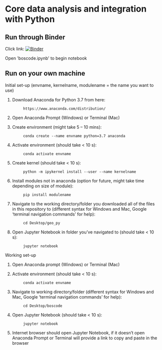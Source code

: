 # Core data analysis and integration with Python

## Run through Binder

Click link: [![Binder](https://mybinder.org/badge_logo.svg)](https://mybinder.org/v2/gh/eslrgs/boscode.git/master)

Open 'boscode.ipynb' to begin notebook

## Run on your own machine

Initial set-up (envname, kernelname, modulename = the name you want to use)

1) Download Anaconda for Python 3.7 from here:

            https://www.anaconda.com/distribution/

2) Open Anaconda Prompt (Windows) or Terminal (Mac)

3) Create environment (might take 5 – 10 mins):

            conda create --name envname python=3.7 anaconda  

4) Activate environment (should take < 10 s):

            conda activate envname

5) Create kernel (should take < 10 s):

            python -m ipykernel install --user --name kernelname

6) Install modules not in anaconda (option for future, might take time depending on size of module):

            pip install modulename

7) Navigate to the working directory/folder you downloaded all of the files in this repository to (different syntax for Windows and Mac, Google ‘terminal navigation commands’ for help):

            cd Desktop/geo_py

8) Open Jupyter Notebook in folder you’ve navigated to (should take < 10 s):

            jupyter notebook


Working set-up

1) Open Anaconda prompt (Windows) or Terminal (Mac)

2) Activate environment (should take < 10 s):

            conda activate envname

3) Navigate to working directory/folder (different syntax for Windows and Mac, Google ‘terminal navigation commands’ for help):

            cd Desktop/boscode

4) Open Jupyter Notebook (should take < 10 s):

            jupyter notebook

5) Internet browser should open Jupyter Notebook, if it doesn’t open Anaconda Prompt or Terminal will provide a link to copy and paste in the browser

